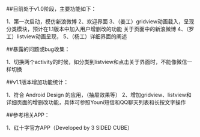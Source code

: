 ##目前处于v1.0阶段，主要功能如下：

  1、第一次启动，模仿新浪微博
  2、欢迎界面
  3、（姜工）gridview动画载入，呈现分类模块，预计在1.1版本中加入用户增删改的功能
      关于页面中的新浪微博
  4、（罗工）listview动画呈现，
  5、（杨工）详细界面的阐述

##暴露的问题或bug收集：

  1、切换两个activity的时候，如分类到listview和点击关于界面时，不能像微信一样切换


##v1.1版本增加功能统计：

  1、符合 Android Design 的应用，（抽屉效果等）
  2、增加gridview、listview和详细页面的增删改功能，具体可参照Youni短信和QQ聊天列表和长按文字操作

##参考相关APP：

  1、红十字官方APP（Developed by 3 SIDED CUBE）
